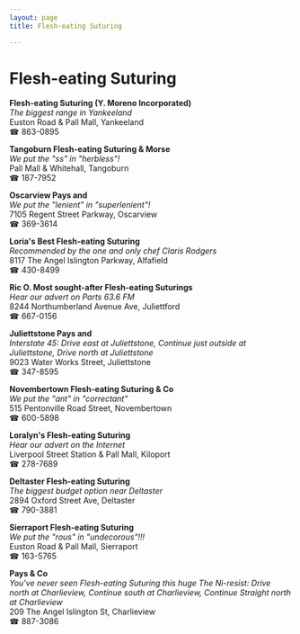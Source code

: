 ```yaml
---
layout: page 
title: Flesh-eating Suturing

---
```



# Flesh-eating Suturing


 **Flesh-eating Suturing (Y. Moreno Incorporated)**  
_The biggest range in Yankeeland_  
Euston Road & Pall Mall, Yankeeland  
☎ 863-0895

**Tangoburn Flesh-eating Suturing & Morse**  
_We put the "ss" in "herbless"!_  
Pall Mall & Whitehall, Tangoburn  
☎ 187-7952

**Oscarview Pays and**  
_We put the "lenient" in "superlenient"!_  
7105 Regent Street Parkway, Oscarview  
☎ 369-3614

**Loria's Best Flesh-eating Suturing**  
_Recommended by the one and only chef Claris Rodgers_  
8117 The Angel Islington Parkway, Alfafield  
☎ 430-8499

**Ric O. Most sought-after Flesh-eating Suturings**  
_Hear our advert on Parts 63.6 FM_  
8244 Northumberland Avenue Ave, Juliettford  
☎ 667-0156

**Juliettstone Pays and**  
_Interstate 45: Drive east at Juliettstone, Continue just outside at Juliettstone, Drive north at Juliettstone_  
9023 Water Works Street, Juliettstone  
☎ 347-8595

**Novembertown Flesh-eating Suturing & Co**  
_We put the "ant" in "correctant"_  
515 Pentonville Road Street, Novembertown  
☎ 600-5898

**Loralyn's Flesh-eating Suturing**  
_Hear our advert on the Internet_  
Liverpool Street Station & Pall Mall, Kiloport  
☎ 278-7689

**Deltaster Flesh-eating Suturing**  
_The biggest budget option near Deltaster_  
2894 Oxford Street Ave, Deltaster  
☎ 790-3881

**Sierraport Flesh-eating Suturing**  
_We put the "rous" in "undecorous"!!!_  
Euston Road & Pall Mall, Sierraport  
☎ 163-5765

**Pays & Co**  
_You've never seen Flesh-eating Suturing this huge 
The Ni-resist: Drive north at Charlieview, Continue south at Charlieview, Continue Straight north at Charlieview_  
209 The Angel Islington St, Charlieview  
☎ 887-3086

